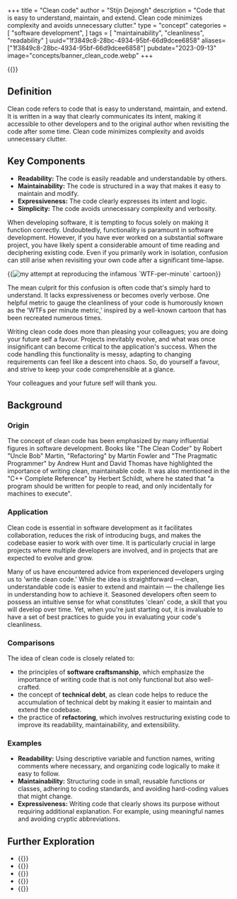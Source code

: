 +++
title = "Clean code"
author = "Stijn Dejongh"
description = "Code that is easy to understand, maintain, and extend. Clean code minimizes complexity and avoids unnecessary clutter."
type = "concept"
categories = [
    "software development",
]
tags = [
    "maintainability", "cleanliness", "readability"
]
uuid="1f3849c8-28bc-4934-95bf-66d9dcee6858"
aliases=["1f3849c8-28bc-4934-95bf-66d9dcee6858"]
pubdate="2023-09-13"
image="concepts/banner_clean_code.webp"
+++

{{<quote text="But it works! That's all that matters, right?" author="A lazy developer">}}

## Definition

Clean code refers to code that is easy to understand, maintain, and extend. It is written in a way that clearly communicates its intent, making it
accessible to other developers and to the original author when revisiting the code after some time. Clean code minimizes complexity and avoids
unnecessary clutter.

## Key Components

* **Readability:** The code is easily readable and understandable by others.
* **Maintainability:** The code is structured in a way that makes it easy to maintain and modify.
* **Expressiveness:** The code clearly expresses its intent and logic.
* **Simplicity:** The code avoids unnecessary complexity and verbosity.


When developing software, it is tempting to focus solely on making it function correctly. Undoubtedly, functionality is paramount in software
development. However, if you have ever worked on a substantial software project, you have likely spent a considerable amount of time reading and
deciphering existing code. Even if you primarily work in isolation, confusion can still arise when revisiting your own code after a significant
time-lapse.  

{{<image
src="/images/concepts/wtf_per_minute.png"  
alt="my attempt at reproducing the infamous `WTF-per-minute` cartoon"
float="left"
size="30%" >}}

The mean culprit for this confusion is often code that's simply hard to understand.
It lacks expressiveness or becomes overly verbose. One helpful metric to gauge the cleanliness of your code is humorously known as the 'WTFs per
minute metric,' inspired by a well-known cartoon that has been recreated numerous times.

Writing clean code does more than pleasing your colleagues; you are doing your future self a favour.
Projects inevitably evolve, and what was once insignificant can become critical to the application's success. When the code handling this
functionality is messy, adapting to changing requirements can feel like a descent into chaos. So, do yourself a favour, and strive to keep your code
comprehensible at a glance.  
  
Your colleagues and your future self will thank you.  
  
  
## Background

### Origin

The concept of clean code has been emphasized by many influential figures in software development. Books like "The Clean Coder" by
Robert "Uncle Bob" Martin, "Refactoring" by Martin Fowler and "The Pragmatic Programmer" by Andrew Hunt and David Thomas have highlighted the
importance of writing clean, maintainable code. It was also mentioned in the "C++ Complete Reference" by Herbert Schildt, where he stated that 
"a program should be written for people to read, and only incidentally for machines to execute".

### Application

Clean code is essential in software development as it facilitates collaboration, reduces the risk of introducing bugs, and makes the codebase easier
to work with over time. It is particularly crucial in large projects where multiple developers are involved, and in projects that are expected to
evolve and grow.

Many of us have encountered advice from experienced developers urging us to 'write clean code.' While the idea is straightforward —clean,
understandable code is easier to extend and maintain — the challenge lies in understanding how to achieve it.
Seasoned developers often seem to possess an intuitive sense for what constitutes 'clean' code, a skill that you will develop over time.
Yet, when you're just starting out, it is invaluable to have a set of best practices to guide you in evaluating your code's cleanliness.

### Comparisons

The idea of clean code is closely related to:

* the principles of **software craftsmanship**, which emphasize the importance of writing code that is not only functional but also well-crafted. 
* the concept of **technical debt**, as clean code helps to reduce the accumulation of technical debt by making it easier to maintain and extend the codebase.
* the practice of **refactoring**, which involves restructuring existing code to improve its readability, maintainability, and extensibility.

### Examples

* **Readability:** Using descriptive variable and function names, writing comments where necessary, and organizing code logically to make it easy to 
follow.
* **Maintainability:** Structuring code in small, reusable functions or classes, adhering to coding standards, and avoiding hard-coding values that 
  might change.
* **Expressiveness:** Writing code that clearly shows its purpose without requiring additional explanation. For example, using meaningful names and 
  avoiding cryptic abbreviations.

## Further Exploration

* {{<reference author="Beck, K. & Andres, C."
  year="2004"
  title="Extreme Programming Explained: Embrace Change"
  isbn="9780321278654"
  publisher="Addison-Wesley"
  link="https://www.goodreads.com/book/show/67833.Extreme_Programming_Explained" >}}
* {{<reference author="Fowler, M.; Beck, K.; Brant J.; Opdyke W.; Roberts D."
  year="2012"
  title="Refactoring: Improving the Design of Existing Code"
  isbn="9780133065268"
  publisher="Addison-Wesley Professional"
  link="https://www.goodreads.com/book/show/18624706-refactoring" >}}
* {{<reference author="Thomas, D.; Hunt, A."
  year="2019"
  title="The Pragmatic Programmer, 20th Anniversary Edition: your journey to mastery"
  isbn="9780135957059"
  publisher="Addison-Wesley Professional"
  link="https://pragprog.com/titles/tpp20/the-pragmatic-programmer-20th-anniversary-edition/" >}}
* {{<reference author="Martin, R. C."
  year="2008"
  title="Clean Code: A Handbook of Agile Software Craftsmanship"
  isbn="9780132350884"
  publisher="Prentice Hall"
  link="https://www.goodreads.com/book/show/3735293-clean-code" >}}
* {{<reference author="unknown"
  year="2009"
  title="Manifesto for Software Craftsmanship"
  site="softwarecraftsmanship.org"
  link="https://manifesto.softwarecraftsmanship.org/" >}}